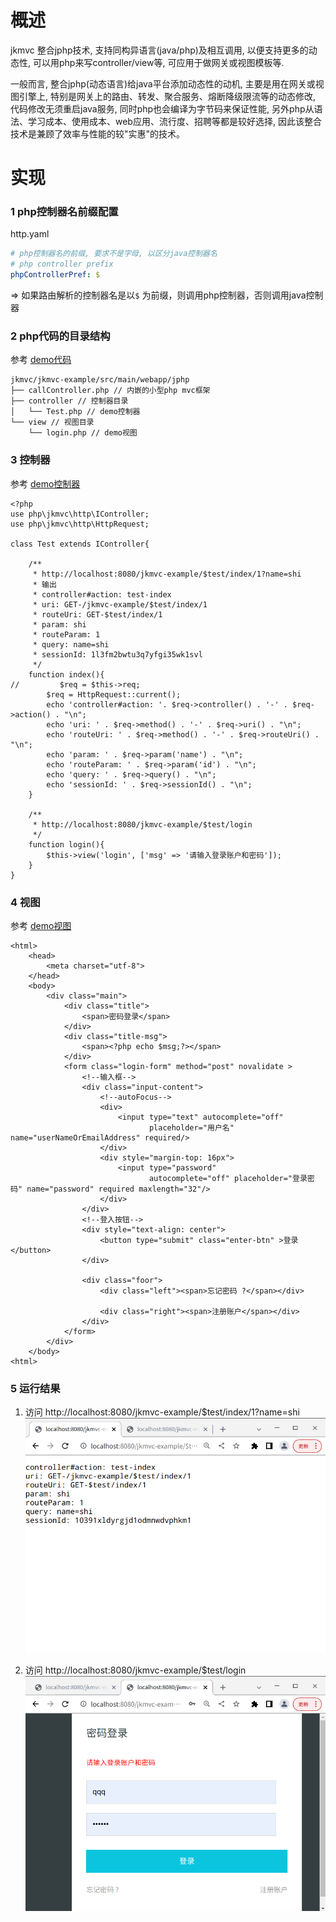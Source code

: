# 概述
jkmvc 整合jphp技术, 支持同构异语言(java/php)及相互调用, 以便支持更多的动态性, 可以用php来写controller/view等, 可应用于做网关或视图模板等.

一般而言, 整合jphp(动态语言)给java平台添加动态性的动机, 主要是用在网关或视图引擎上, 特别是网关上的路由、转发、聚合服务、熔断降级限流等的动态修改, 代码修改无须重启java服务, 同时php也会编译为字节码来保证性能, 另外php从语法、学习成本、使用成本、web应用、流行度、招聘等都是较好选择, 因此该整合技术是兼顾了效率与性能的较"实惠"的技术。

# 实现
### 1 php控制器名前缀配置
http.yaml
```yaml
# php控制器名的前缀, 要求不是字母, 以区分java控制器名
# php controller prefix
phpControllerPref: $
```

=> 如果路由解析的控制器名是以`$` 为前缀，则调用php控制器，否则调用java控制器

### 2 php代码的目录结构
参考 [demo代码](/jkmvc-example/src/main/webapp/jphp)
```
jkmvc/jkmvc-example/src/main/webapp/jphp
├── callController.php // 内嵌的小型php mvc框架
├── controller // 控制器目录
│   └── Test.php // demo控制器
└── view // 视图目录
    └── login.php // demo视图
```

### 3 控制器
参考 [demo控制器](/jkmvc-example/src/main/webapp/jphp/controller/Test.php)

```
<?php
use php\jkmvc\http\IController;
use php\jkmvc\http\HttpRequest;

class Test extends IController{

    /**
     * http://localhost:8080/jkmvc-example/$test/index/1?name=shi
     * 输出
     * controller#action: test-index
     * uri: GET-/jkmvc-example/$test/index/1
     * routeUri: GET-$test/index/1
     * param: shi
     * routeParam: 1
     * query: name=shi
     * sessionId: 1l3fm2bwtu3q7yfgi35wk1svl
     */
    function index(){
//         $req = $this->req;
        $req = HttpRequest::current();
        echo 'controller#action: '. $req->controller() . '-' . $req->action() . "\n";
        echo 'uri: ' . $req->method() . '-' . $req->uri() . "\n";
        echo 'routeUri: ' . $req->method() . '-' . $req->routeUri() . "\n";
        echo 'param: ' . $req->param('name') . "\n";
        echo 'routeParam: ' . $req->param('id') . "\n";
        echo 'query: ' . $req->query() . "\n";
        echo 'sessionId: ' . $req->sessionId() . "\n";
    }

    /**
     * http://localhost:8080/jkmvc-example/$test/login
     */
    function login(){
        $this->view('login', ['msg' => '请输入登录账户和密码']);
    }
}
```

### 4 视图
参考 [demo视图](/jkmvc-example/src/main/webapp/jphp/view/login.php)
```
<html>
    <head>
        <meta charset="utf-8">
    </head>
    <body>
        <div class="main">
            <div class="title">
                <span>密码登录</span>
            </div>
            <div class="title-msg">
                <span><?php echo $msg;?></span>
            </div>
            <form class="login-form" method="post" novalidate >
                <!--输入框-->
                <div class="input-content">
                    <!--autoFocus-->
                    <div>
                        <input type="text" autocomplete="off"
                               placeholder="用户名" name="userNameOrEmailAddress" required/>
                    </div>
                    <div style="margin-top: 16px">
                        <input type="password"
                               autocomplete="off" placeholder="登录密码" name="password" required maxlength="32"/>
                    </div>
                </div>
                <!--登入按钮-->
                <div style="text-align: center">
                    <button type="submit" class="enter-btn" >登录</button>
                </div>

                <div class="foor">
                    <div class="left"><span>忘记密码 ?</span></div>

                    <div class="right"><span>注册账户</span></div>
                </div>
            </form>
        </div>
    </body>
<html>
```

### 5 运行结果
1. 访问 http://localhost:8080/jkmvc-example/$test/index/1?name=shi
![index](/doc/http/img/php-index.png)

2. 访问 http://localhost:8080/jkmvc-example/$test/login
![view](/doc/http/img/php-view.png)